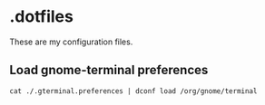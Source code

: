 # .dotfiles
These are my configuration files.

## Load gnome-terminal preferences
`cat ./.gterminal.preferences | dconf load /org/gnome/terminal`
